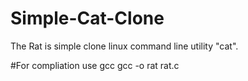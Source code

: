 # Simple-Cat-Clone
The Rat is simple clone linux command line utility "cat".

#For compliation use gcc 
gcc -o rat rat.c